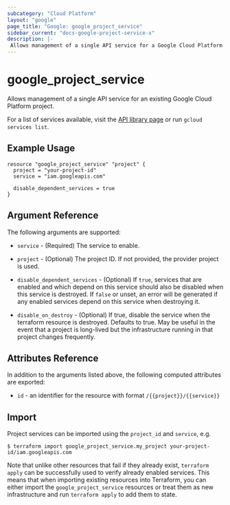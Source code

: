 ```yaml
---
subcategory: "Cloud Platform"
layout: "google"
page_title: "Google: google_project_service"
sidebar_current: "docs-google-project-service-x"
description: |-
 Allows management of a single API service for a Google Cloud Platform project.
---
```


# google\_project\_service

Allows management of a single API service for an existing Google Cloud Platform project. 

For a list of services available, visit the
[API library page](https://console.cloud.google.com/apis/library) or run `gcloud services list`.

## Example Usage

```hcl
resource "google_project_service" "project" {
  project = "your-project-id"
  service = "iam.googleapis.com"

  disable_dependent_services = true
}
```

## Argument Reference

The following arguments are supported:

* `service` - (Required) The service to enable.

* `project` - (Optional) The project ID. If not provided, the provider project is used.

* `disable_dependent_services` - (Optional) If `true`, services that are enabled and which depend on this service should also be disabled when this service is destroyed.
If `false` or unset, an error will be generated if any enabled services depend on this service when destroying it.

* `disable_on_destroy` - (Optional) If true, disable the service when the terraform resource is destroyed.  Defaults to true.  May be useful in the event that a project is long-lived but the infrastructure running in that project changes frequently.

## Attributes Reference

In addition to the arguments listed above, the following computed attributes are exported:

* `id` - an identifier for the resource with format `/{{project}}/{{service}}`

## Import

Project services can be imported using the `project_id` and `service`, e.g.

```
$ terraform import google_project_service.my_project your-project-id/iam.googleapis.com
```

Note that unlike other resources that fail if they already exist, `terraform apply` can be successfully used to verify already enabled services. This means that when importing existing resources into Terraform, you can either import the `google_project_service` resources or treat them as new infrastructure and run `terraform apply` to add them to state.
